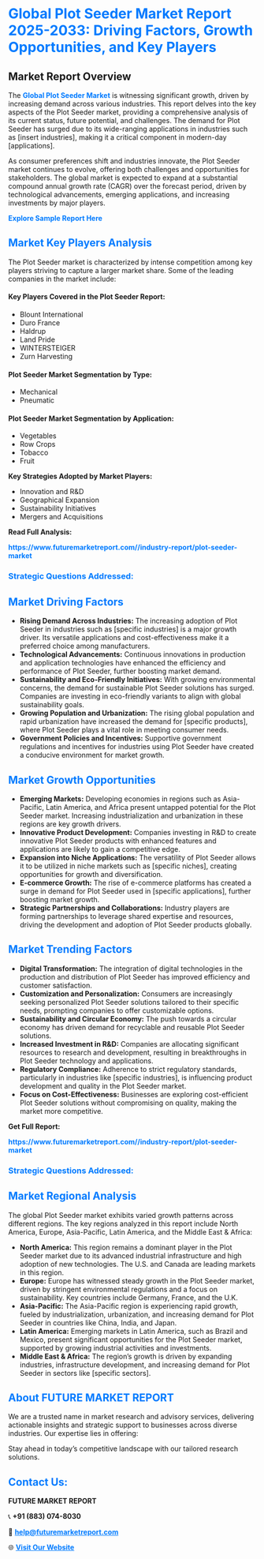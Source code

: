 <h1 style="color: #007BFF;">Global Plot Seeder Market Report 2025-2033: Driving Factors, Growth Opportunities, and Key Players</h1>

<section id="overview">
<h2>Market Report Overview</h2>
<p>The <a href="https://www.futuremarketreport.com//industry-report/plot-seeder-market" style="color: #007BFF; text-decoration: none;"><strong>Global Plot Seeder Market</strong></a> is witnessing significant growth, driven by increasing demand across various industries. This report delves into the key aspects of the Plot Seeder market, providing a comprehensive analysis of its current status, future potential, and challenges. The demand for Plot Seeder has surged due to its wide-ranging applications in industries such as [insert industries], making it a critical component in modern-day [applications].</p>
<p>As consumer preferences shift and industries innovate, the Plot Seeder market continues to evolve, offering both challenges and opportunities for stakeholders. The global market is expected to expand at a substantial compound annual growth rate (CAGR) over the forecast period, driven by technological advancements, emerging applications, and increasing investments by major players.</p>
</section>

<section id="overview">
<p><a href="https://www.futuremarketreport.com//request-sample/reportId=48626" style="color: #007BFF; text-decoration: none;"><strong>Explore Sample Report Here</strong></a></p>
</section>

<section id="key-players">
<h2 style="color: #007BFF;">Market Key Players Analysis</h2>
<p>The Plot Seeder market is characterized by intense competition among key players striving to capture a larger market share. Some of the leading companies in the market include:</p>
<h4>Key Players Covered in the Plot Seeder Report:</h4>
<ul><li>Blount International</li><li>Duro France</li><li>Haldrup</li><li>Land Pride</li><li>WINTERSTEIGER</li><li>Zurn Harvesting</li></ul>
<h4>Plot Seeder Market Segmentation by Type:</h4>
<ul><li>Mechanical</li><li>Pneumatic</li></ul>

<h4>Plot Seeder Market Segmentation by Application:</h4>
<ul><li>Vegetables</li><li>Row Crops</li><li>Tobacco</li><li>Fruit</li></ul>
<p><strong>Key Strategies Adopted by Market Players:</strong></p>
<ul>
<li>Innovation and R&D</li>
<li>Geographical Expansion</li>
<li>Sustainability Initiatives</li>
<li>Mergers and Acquisitions</li>
</ul>
</section>

<section>
<p><strong>Read Full Analysis: </strong></p><a href="https://www.futuremarketreport.com//industry-report/plot-seeder-market" style="color: #007BFF; text-decoration: none;"><strong>https://www.futuremarketreport.com//industry-report/plot-seeder-market</strong></a>
<h3 style="color: #007BFF;">Strategic Questions Addressed:</h3>
</section>

<section id="driving-factors">
<h2 style="color: #007BFF;">Market Driving Factors</h2>
<ul>
<li><strong>Rising Demand Across Industries:</strong> The increasing adoption of Plot Seeder in industries such as [specific industries] is a major growth driver. Its versatile applications and cost-effectiveness make it a preferred choice among manufacturers.</li>
<li><strong>Technological Advancements:</strong> Continuous innovations in production and application technologies have enhanced the efficiency and performance of Plot Seeder, further boosting market demand.</li>
<li><strong>Sustainability and Eco-Friendly Initiatives:</strong> With growing environmental concerns, the demand for sustainable Plot Seeder solutions has surged. Companies are investing in eco-friendly variants to align with global sustainability goals.</li>
<li><strong>Growing Population and Urbanization:</strong> The rising global population and rapid urbanization have increased the demand for [specific products], where Plot Seeder plays a vital role in meeting consumer needs.</li>
<li><strong>Government Policies and Incentives:</strong> Supportive government regulations and incentives for industries using Plot Seeder have created a conducive environment for market growth.</li>
</ul>
</section>

<section id="growth-opportunities">
<h2 style="color: #007BFF;">Market Growth Opportunities</h2>
<ul>
<li><strong>Emerging Markets:</strong> Developing economies in regions such as Asia-Pacific, Latin America, and Africa present untapped potential for the Plot Seeder market. Increasing industrialization and urbanization in these regions are key growth drivers.</li>
<li><strong>Innovative Product Development:</strong> Companies investing in R&D to create innovative Plot Seeder products with enhanced features and applications are likely to gain a competitive edge.</li>
<li><strong>Expansion into Niche Applications:</strong> The versatility of Plot Seeder allows it to be utilized in niche markets such as [specific niches], creating opportunities for growth and diversification.</li>
<li><strong>E-commerce Growth:</strong> The rise of e-commerce platforms has created a surge in demand for Plot Seeder used in [specific applications], further boosting market growth.</li>
<li><strong>Strategic Partnerships and Collaborations:</strong> Industry players are forming partnerships to leverage shared expertise and resources, driving the development and adoption of Plot Seeder products globally.</li>
</ul>
</section>

<section id="trending-factors">
<h2 style="color: #007BFF;">Market Trending Factors</h2>
<ul>
<li><strong>Digital Transformation:</strong> The integration of digital technologies in the production and distribution of Plot Seeder has improved efficiency and customer satisfaction.</li>
<li><strong>Customization and Personalization:</strong> Consumers are increasingly seeking personalized Plot Seeder solutions tailored to their specific needs, prompting companies to offer customizable options.</li>
<li><strong>Sustainability and Circular Economy:</strong> The push towards a circular economy has driven demand for recyclable and reusable Plot Seeder solutions.</li>
<li><strong>Increased Investment in R&D:</strong> Companies are allocating significant resources to research and development, resulting in breakthroughs in Plot Seeder technology and applications.</li>
<li><strong>Regulatory Compliance:</strong> Adherence to strict regulatory standards, particularly in industries like [specific industries], is influencing product development and quality in the Plot Seeder market.</li>
<li><strong>Focus on Cost-Effectiveness:</strong> Businesses are exploring cost-efficient Plot Seeder solutions without compromising on quality, making the market more competitive.</li>
</ul>
</section>

<section>
<p><strong>Get Full Report: </strong></p><a href="https://www.futuremarketreport.com//industry-report/plot-seeder-market" style="color: #007BFF; text-decoration: none;"><strong>https://www.futuremarketreport.com//industry-report/plot-seeder-market</strong></a>
<h3 style="color: #007BFF;">Strategic Questions Addressed:</h3>
</section>


<section id="regional-analysis">
<h2 style="color: #007BFF;">Market Regional Analysis</h2>
<p>The global Plot Seeder market exhibits varied growth patterns across different regions. The key regions analyzed in this report include North America, Europe, Asia-Pacific, Latin America, and the Middle East & Africa:</p>
<ul>
<li><strong>North America:</strong> This region remains a dominant player in the Plot Seeder market due to its advanced industrial infrastructure and high adoption of new technologies. The U.S. and Canada are leading markets in this region.</li>
<li><strong>Europe:</strong> Europe has witnessed steady growth in the Plot Seeder market, driven by stringent environmental regulations and a focus on sustainability. Key countries include Germany, France, and the U.K.</li>
<li><strong>Asia-Pacific:</strong> The Asia-Pacific region is experiencing rapid growth, fueled by industrialization, urbanization, and increasing demand for Plot Seeder in countries like China, India, and Japan.</li>
<li><strong>Latin America:</strong> Emerging markets in Latin America, such as Brazil and Mexico, present significant opportunities for the Plot Seeder market, supported by growing industrial activities and investments.</li>
<li><strong>Middle East & Africa:</strong> The region’s growth is driven by expanding industries, infrastructure development, and increasing demand for Plot Seeder in sectors like [specific sectors].</li>
</ul>
</section>

<footer>
<h2 style="color: #007BFF;">About FUTURE MARKET REPORT</h2>
<p>We are a trusted name in market research and advisory services, delivering actionable insights and strategic support to businesses across diverse industries. Our expertise lies in offering:</p>

<p>Stay ahead in today’s competitive landscape with our tailored research solutions.</p>

<h2 style="color: #007BFF;">Contact Us:</h2>
<p><strong>FUTURE MARKET REPORT</strong></p>
<p>📞 <strong>+91 (883) 074-8030</strong></p>
<p>📧 <strong><a href="mailto:help@futuremarketreport.com" style="color: #007BFF;">help@futuremarketreport.com</a></strong></p>
<p>🌐 <strong><a href="https://www.futuremarketreport.com/" style="color: #007BFF;">Visit Our Website</a></strong></p>
</footer>
